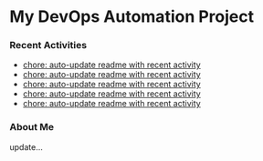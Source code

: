 # My DevOps Automation Project

### Recent Activities
<!-- activity:START -->
- [chore: auto-update readme with recent activity](https://github.com/kaigiii/mybowling-app/commit/23a4fff45f2eb86eb147c317f228f277f162b8cb)
- [chore: auto-update readme with recent activity](https://github.com/kaigiii/mybowling-app/commit/ec73a3e3a6780f40341b65e4e503566fa6194f12)
- [chore: auto-update readme with recent activity](https://github.com/kaigiii/mybowling-app/commit/34f862f5a361ef19a20d97c359c132a586c4b1ec)
- [chore: auto-update readme with recent activity](https://github.com/kaigiii/mybowling-app/commit/4755616f1273847bcbb7b923ee8e4485e9783345)
- [chore: auto-update readme with recent activity](https://github.com/kaigiii/mybowling-app/commit/5cecd71b994617e068705c74b95d37a2cba4cefd)
<!-- activity:END -->

### About Me
<!-- MYLINKS:START -->
<!-- MYLINKS:END -->

update...
